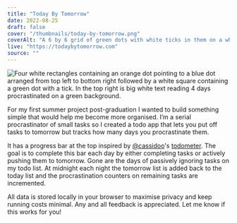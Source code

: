 ```yaml
---
title: "Today By Tomorrow"
date: 2022-08-25
draft: false
cover: "/thumbnails/today-by-tomorrow.png"
coverAlt: "A 6 by 6 grid of green dots with white ticks in them on a white background. Some of the dots are orange and have an orange arrow pointing to another dot that is blue. In the centre is the green text Today by Tomorrow."
live: "https://todaybytomorrow.com"
source: ""
---
```


![Four white rectangles containing an orange dot pointing to a blue dot arranged from top left to bottom right followed by a white square containing a green dot with a tick. In the top right is big white text reading 4 days procrastinated on a green background.](/today-by-tomorrow/today-by-tomorrow-cover.png)

For my first summer project post-graduation I wanted to build something simple that would help me become more organised. I’m a serial procrastinator of small tasks so I created a todo app that lets you put off tasks to tomorrow but tracks how many days you procrastinate them.

It has a progress bar at the top inspired by [@cassidoo](https://twitter.com/cassidoo)'s [todometer](https://cassidoo.github.io/todometer/). The goal is to complete this bar each day by either completing tasks or actively pushing them to tomorrow. Gone are the days of passively ignoring tasks on my todo list. At midnight each night the tomorrow list is added back to the today list and the procrastination counters on remaining tasks are incremented.

All data is stored locally in your browser to maximise privacy and keep running costs minimal. Any and all feedback is appreciated. Let me know if this works for you!
